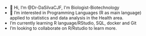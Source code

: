 - 👋 Hi, I’m @Dr-DaSilvaCJF, I'm Biologist-Biotechnology
- 👀 I’m interested in Programming Languages (R as main language) applied to statistics and data analysis in the Health area.
- I’m currently learning R language/RStudio, SQL, docker and Git
- I’m looking to collaborate on R/Rstudio to learn more.
<!---c
Dr-DaSilva/Dr-DaSilva is a ✨ special ✨ repository because its `README.md` (this file) appears on your GitHub profile.
You can click the Preview link to take a look at your changes.
--->
